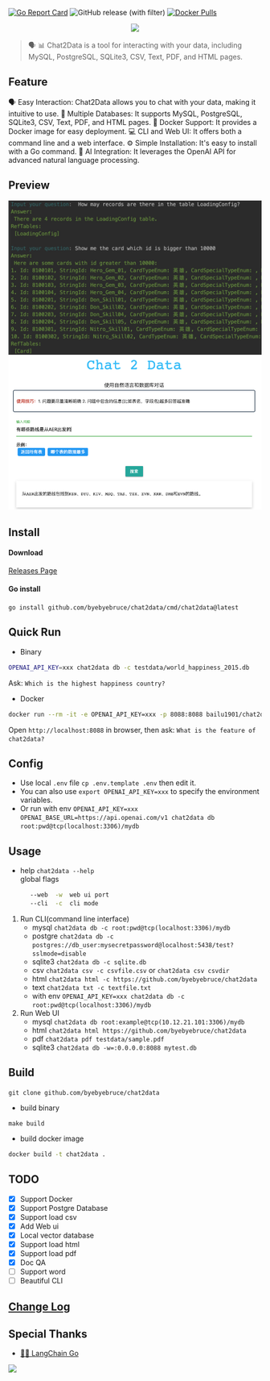 [![Go Report Card](https://goreportcard.com/badge/github.com/byebyebruce/chat2data)](https://goreportcard.com/report/github.com/byebyebruce/chat2data)
![GitHub release (with filter)](https://img.shields.io/github/v/release/byebyebruce/chat2data)
[![Docker Pulls](https://img.shields.io/docker/pulls/bailu1901/chat2data)](https://hub.docker.com/r/bailu1901/chat2data/)


 <div align="center">
   <img src="https://readme-typing-svg.demolab.com/?lines=Chat+2+Data&size=50&height=80&center=true&vCenter=true&&duration=1000&pause=5000">
</div>

> 🗣 📊 Chat2Data is a tool for interacting with your data, including MySQL, PostgreSQL, SQLite3, CSV, Text, PDF, and HTML pages.
## Feature
🗣 Easy Interaction: Chat2Data allows you to chat with your data, making it intuitive to use.
🔗 Multiple Databases: It supports MySQL, PostgreSQL, SQLite3, CSV, Text, PDF, and HTML pages.
🐳 Docker Support: It provides a Docker image for easy deployment.
💻 CLI and Web UI: It offers both a command line and a web interface.
⚙️ Simple Installation: It's easy to install with a Go command.
🧠 AI Integration: It leverages the OpenAI API for advanced natural language processing. 
## Preview
![CLI](doc/cli.jpg)
![Web UI](doc/web-ui.png)

## Install
#### Download  
[Releases Page](https://github.com/byebyebruce/chat2data/releases)
  
#### Go install  
`go install github.com/byebyebruce/chat2data/cmd/chat2data@latest`

## Quick Run
* Binary
```bash
OPENAI_API_KEY=xxx chat2data db -c testdata/world_happiness_2015.db
```
Ask: `Which is the highest happiness country?`

* Docker
```bash
docker run --rm -it -e OPENAI_API_KEY=xxx -p 8088:8088 bailu1901/chat2data html 'https://github.com/byebyebruce/chat2data'
```
Open `http://localhost:8088` in browser, then ask: `What is the feature of chat2data?`

## Config
   * Use local `.env` file `cp .env.template .env` then edit it.  
   * You can also use `export OPENAI_API_KEY=xxx` to specify the environment variables.
   * Or run with env `OPENAI_API_KEY=xxx OPENAI_BASE_URL=https://api.openai.com/v1 chat2data db root:pwd@tcp(localhost:3306)/mydb`
    
## Usage
* help `chat2data --help`  
global flags
```bash
      --web  -w  web ui port
      --cli  -c  cli mode
```
1. Run CLI(command line interface)
   * mysql `chat2data db -c root:pwd@tcp(localhost:3306)/mydb` 
   * postgre `chat2data db -c postgres://db_user:mysecretpassword@localhost:5438/test?sslmode=disable`
   * sqlite3 `chat2data db -c sqlite.db`
   * csv `chat2data csv -c csvfile.csv` or `chat2data csv csvdir`
   * html `chat2data html -c https://github.com/byebyebruce/chat2data`
   * text `chat2data txt -c textfile.txt`
   * with env `OPENAI_API_KEY=xxx chat2data db -c root:pwd@tcp(localhost:3306)/mydb`
2. Run Web UI
   * mysql `chat2data db root:example@tcp(10.12.21.101:3306)/mydb`
   * html `chat2data html https://github.com/byebyebruce/chat2data`
   * pdf `chat2data pdf testdata/sample.pdf`
   * sqlite3 `chat2data db -w=:0.0.0.0:8088 mytest.db`

## Build 
`git clone github.com/byebyebruce/chat2data`
* build binary
```base
make build
```
* build docker image
```bash 
docker build -t chat2data .
```

## TODO
- [x] Support Docker
- [x] Support Postgre Database
- [x] Support load csv
- [x] Add Web ui
- [x] Local vector database
- [x] Support load html
- [x] Support load pdf
- [x] Doc QA
- [ ] Support word
- [ ] Beautiful CLI 

## [Change Log](CHANGELOG.md)

## Special Thanks
* [🦜️🔗 LangChain Go](https://github.com/tmc/langchaingo)
 
![](https://hits.sh/github.com/byebyebruce/chat2data/doc/hits.svg?label=%F0%9F%91%80)

